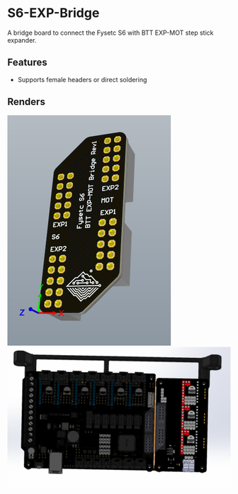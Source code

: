 # S6-EXP-Bridge

A bridge board to connect the Fysetc S6 with BTT EXP-MOT step stick expander.

## Features

- Supports female headers or direct soldering

## Renders

 ![S6-EXP-Bridge PCBA](Images/S6-EXP-Bridge.png?raw=true)
 ![S6-EXP-Bridge with S6 and EXP-MOT](Images/S6-EXP-Bridge-Assembly.png?raw=true)
